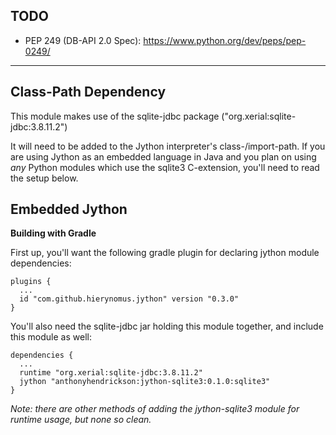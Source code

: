 TODO
-------
- PEP 249 (DB-API 2.0 Spec): https://www.python.org/dev/peps/pep-0249/


-----------------------


Class-Path Dependency
-------------------------

This module makes use of the sqlite-jdbc package ("org.xerial:sqlite-jdbc:3.8.11.2")

It will need to be added to the Jython interpreter's class-/import-path. If you are using Jython as an embedded language in Java and you plan on using *any* Python modules which use the sqlite3 C-extension, you'll need to read the setup below.


Embedded Jython
---------------------

**Building with Gradle**

First up, you'll want the following gradle plugin for declaring jython module dependencies:

```
plugins {
  ...
  id "com.github.hierynomus.jython" version "0.3.0"
}
```

You'll also need the sqlite-jdbc jar holding this module together, and include this module as well:

```
dependencies {
  ...
  runtime "org.xerial:sqlite-jdbc:3.8.11.2"
  jython "anthonyhendrickson:jython-sqlite3:0.1.0:sqlite3"
}
```
*Note: there are other methods of adding the jython-sqlite3 module for runtime usage, but none so clean.*

